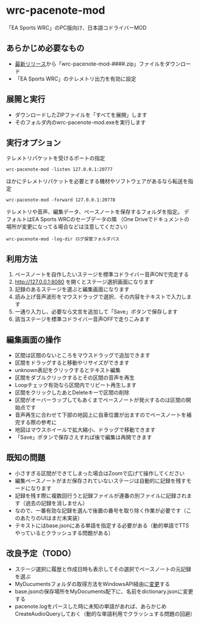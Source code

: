 # wrc-pacenote-mod

「EA Sports WRC」のPC版向け、日本語コドライバーMOD

## あらかじめ必要なもの

- [最新リリース](https://github.com/nobonobo/wrc-pacenote-mod/releases/latest)から「wrc-pacenote-mod-####.zip」ファイルをダウンロード
- 「EA Sports WRC」のテレメトリ出力を有効に設定

## 展開と実行

- ダウンロードしたZIPファイルを「すべてを展開」します
- そのフォルダ内のwrc-pacenote-mod.exeを実行します

## 実行オプション

テレメトリパケットを受けるポートの指定
```
wrc-pacenote-mod -listen 127.0.0.1:20777
```

ほかにテレメトリパケットを必要とする機材やソフトウェアがあるなら転送を指定
```
wrc-pacenote-mod -forward 127.0.0.1:20778
```

テレメトリや音声、編集データ、ペースノートを保存するフォルダを指定。
デフォルトはEA Sports WRCのセーブデータの隣
（One Driveでドキュメントの場所が変更になってる場合などは注意してください）
```
wrc-pacenote-mod -log-dir ログ保管フォルダパス
```

## 利用方法

1. ペースノートを自作したいステージを標準コドライバー音声ONで完走する
2. http://127.0.0.1:8080 を開くとステージ選択画面になります
3. 記録のあるステージを選ぶと編集画面になります
4. 読み上げ音声波形をマウスドラッグで選択、その内容をテキストで入力します
5. 一通り入力し、必要なら文言を追加して「Save」ボタンで保存します
6. 該当ステージを標準コドライバー音声OFFで走りこみます

## 編集画面の操作

- 区間は区間のないところをマウスドラッグで追加できます
- 区間をドラッグすると移動やリサイズができます
- unknown表記をクリックするとテキスト編集
- 区間をダブルクリックするとその区間の音声を再生
- Loopチェック有効なら区間内でリピート再生します
- 区間をクリックしたあとDeleteキーで区間の削除
- 区間がオーバーラップしてもあくまでペースノートが発火するのは区間の開始点です
- 音声再生に合わせて下部の地図上に自車位置が出ますのでペースノートを補完する際の参考に
- 地図はマウスホイールで拡大縮小、ドラッグで移動できます
- 「Save」ボタンで保存さえすれば後で編集は再開できます

## 既知の問題

- 小さすぎる区間ができてしまった場合はZoomで広げて操作してください
- 編集ペースノートがまだ保存されていないステージは自動的に記録を残すモードになります
- 記録を残す際に複数回行うと記録ファイルが連番の別ファイルに記録されます（過去の記録を消しません）
- なので、一番有効な記録を選んで後置の番号を取り除く作業が必要です（このあたりのUIはまだ未実装）
- テキストにはbase.jsonにある単語を指定する必要がある（動的単語でTTSやっているとクラッシュする問題がある）

## 改良予定（TODO）

- ステージ選択に履歴と作成日時も表示してその選択でペースノートの元記録を選ぶ
- MyDucumentsフォルダの取得方法をWindowsAPI経由に[変更](https://zenn.dev/link/comments/0c61eaec7989e8)する
- base.jsonの保存場所をMyDocuments配下に、名前をdictionary.jsonに変更する
- pacenote.logをパースした時に未知の単語があれば、あらかじめCreateAudioQueryしておく（動的な単語利用でクラッシュする問題の回避）
